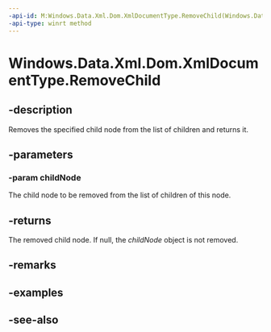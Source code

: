 ```yaml
---
-api-id: M:Windows.Data.Xml.Dom.XmlDocumentType.RemoveChild(Windows.Data.Xml.Dom.IXmlNode)
-api-type: winrt method
---
```


<!-- Method syntax
public Windows.Data.Xml.Dom.IXmlNode RemoveChild(Windows.Data.Xml.Dom.IXmlNode childNode)
-->

# Windows.Data.Xml.Dom.XmlDocumentType.RemoveChild

## -description
Removes the specified child node from the list of children and returns it.

## -parameters
### -param childNode
The child node to be removed from the list of children of this node.

## -returns
The removed child node. If null, the *childNode* object is not removed.

## -remarks

## -examples

## -see-also
